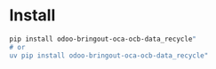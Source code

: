 # Install

```bash
pip install odoo-bringout-oca-ocb-data_recycle"
# or
uv pip install odoo-bringout-oca-ocb-data_recycle"
```
